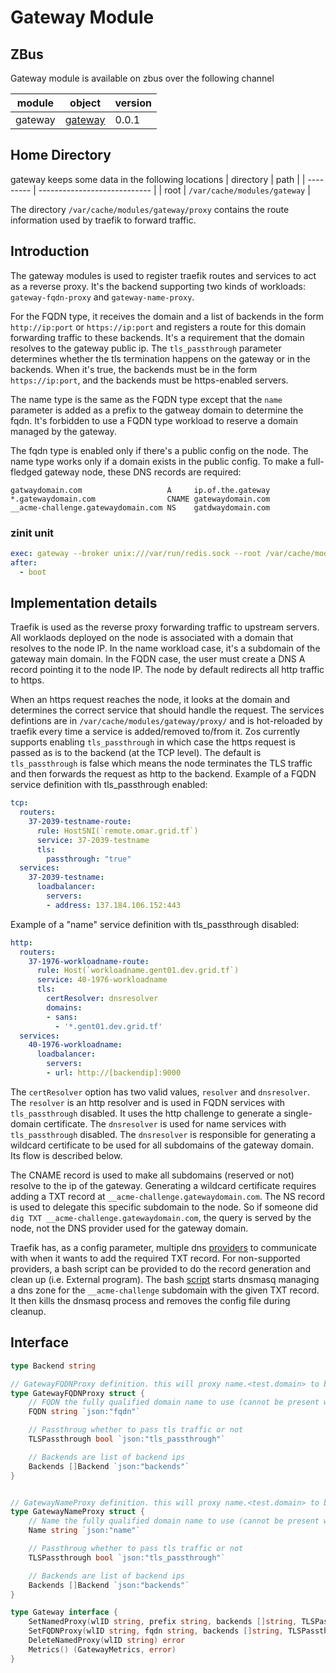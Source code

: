 # Gateway Module

## ZBus

Gateway module is available on zbus over the following channel

| module  | object                | version |
| ------- | --------------------- | ------- |
| gateway | [gateway](#interface) | 0.0.1   |

## Home Directory

gateway keeps some data in the following locations
| directory | path                         |
| --------- | ---------------------------- |
| root      | `/var/cache/modules/gateway` |

The directory `/var/cache/modules/gateway/proxy` contains the route information used by traefik to forward traffic.
## Introduction

The gateway modules is used to register traefik routes and services to act as a reverse proxy. It's the backend supporting two kinds of workloads: `gateway-fqdn-proxy` and `gateway-name-proxy`.

For the FQDN type, it receives the domain and a list of backends in the form `http://ip:port` or `https://ip:port` and registers a route for this domain forwarding traffic to these backends. It's a requirement that the domain resolves to the gateway public ip. The `tls_passthrough` parameter determines whether the tls termination happens on the gateway or in the backends. When it's true, the backends must be in the form `https://ip:port`, and the backends must be https-enabled servers.

The name type is the same as the FQDN type except that the `name` parameter is added as a prefix to the gatweay domain to determine the fqdn. It's forbidden to use a FQDN type workload to reserve a domain managed by the gateway. 

The fqdn type is enabled only if there's a public config on the node. The name type works only if a domain exists in the public config. To make a full-fledged gateway node, these DNS records are required:
```
gatwaydomain.com                   A     ip.of.the.gateway
*.gatewaydomain.com                CNAME gatewaydomain.com
__acme-challenge.gatewaydomain.com NS    gatdwaydomain.com
```

### zinit unit

```yaml
exec: gateway --broker unix:///var/run/redis.sock --root /var/cache/modules/gateway
after:
  - boot
```
## Implementation details

Traefik is used as the reverse proxy forwarding traffic to upstream servers. All worklaods deployed on the node is associated with a domain that resolves to the node IP. In the name workload case, it's a subdomain of the gateway main domain. In the FQDN case, the user must create a DNS A record pointing it to the node IP. The node by default redirects all http traffic to https.

When an https request reaches the node, it looks at the domain and determines the correct service that should handle the request. The services defintions are in `/var/cache/modules/gateway/proxy/` and is hot-reloaded by traefik every time a service is added/removed to/from it. Zos currently supports enabling `tls_passthrough` in which case the https request is passed as is to the backend (at the TCP level). The default is `tls_passthrough` is false which means the node terminates the TLS traffic and then forwards the request as http to the backend. 
Example of a FQDN service definition with tls_passthrough enabled:
```yaml
tcp:
  routers:
    37-2039-testname-route:
      rule: HostSNI(`remote.omar.grid.tf`)
      service: 37-2039-testname
      tls:
        passthrough: "true"
  services:
    37-2039-testname:
      loadbalancer:
        servers:
        - address: 137.184.106.152:443
```
Example of a "name" service definition with tls_passthrough disabled:
```yaml
http:
  routers:
    37-1976-workloadname-route:
      rule: Host(`workloadname.gent01.dev.grid.tf`)
      service: 40-1976-workloadname
      tls:
        certResolver: dnsresolver
        domains:
        - sans:
          - '*.gent01.dev.grid.tf'
  services:
    40-1976-workloadname:
      loadbalancer:
        servers:
        - url: http://[backendip]:9000
```

The `certResolver` option has two valid values, `resolver` and `dnsresolver`. The `resolver` is an http resolver and is used in FQDN services with `tls_passthrough` disabled. It uses the http challenge to generate a single-domain certificate. The `dnsresolver` is used for name services with `tls_passthrough` disabled. The `dnsresolver` is responsible for generating a wildcard certificate to be used for all subdomains of the gateway domain. Its flow is described below.

The CNAME record is used to make all subdomains (reserved or not) resolve to the ip of the gateway. Generating a wildcard certificate requires adding a TXT record at `__acme-challenge.gatewaydomain.com`. The NS record is used to delegate this specific subdomain to the node. So if someone did `dig TXT __acme-challenge.gatewaydomain.com`, the query is served by the node, not the DNS provider used for the gateway domain.

Traefik has, as a config parameter, multiple dns [providers](https://doc.traefik.io/traefik/https/acme/#providers) to communicate with when it wants to add the required TXT record. For non-supported providers, a bash script can be provided to do the record generation and clean up (i.e. External program). The bash [script](https://github.com/threefoldtech/test/blob/main/pkg/gateway/static/cert.sh) starts dnsmasq managing a dns zone for the `__acme-challenge` subdomain with the given TXT record. It then kills the dnsmasq process and removes the config file during cleanup.
## Interface

```go
type Backend string

// GatewayFQDNProxy definition. this will proxy name.<test.domain> to backends
type GatewayFQDNProxy struct {
	// FQDN the fully qualified domain name to use (cannot be present with Name)
	FQDN string `json:"fqdn"`

	// Passthroug whether to pass tls traffic or not
	TLSPassthrough bool `json:"tls_passthrough"`

	// Backends are list of backend ips
	Backends []Backend `json:"backends"`
}


// GatewayNameProxy definition. this will proxy name.<test.domain> to backends
type GatewayNameProxy struct {
	// Name the fully qualified domain name to use (cannot be present with Name)
	Name string `json:"name"`

	// Passthroug whether to pass tls traffic or not
	TLSPassthrough bool `json:"tls_passthrough"`

	// Backends are list of backend ips
	Backends []Backend `json:"backends"`
}

type Gateway interface {
	SetNamedProxy(wlID string, prefix string, backends []string, TLSPassthrough bool) (string, error)
	SetFQDNProxy(wlID string, fqdn string, backends []string, TLSPassthrough bool) error
	DeleteNamedProxy(wlID string) error
	Metrics() (GatewayMetrics, error)
}
```
